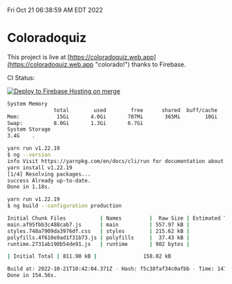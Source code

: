 Fri Oct 21 06:38:59 AM EDT 2022

# Coloradoquiz


This project is live at [https://coloradoquiz.web.app](https://coloradoquiz.web.app "colorado!") thanks to Firebase.

CI Status: 

[![Deploy to Firebase Hosting on merge](https://github.com/teamkushal/coloradoquiz/actions/workflows/firebase-hosting-merge.yml/badge.svg)](https://github.com/teamkushal/coloradoquiz/actions/workflows/firebase-hosting-merge.yml)

```bash
System Memory
               total        used        free      shared  buff/cache   available
Mem:            15Gi       4.0Gi       707Mi       365Mi        10Gi        10Gi
Swap:          8.0Gi       1.3Gi       6.7Gi
System Storage
3.4G	.
```
```bash
yarn run v1.22.19
$ ng --version
info Visit https://yarnpkg.com/en/docs/cli/run for documentation about this command.
yarn install v1.22.19
[1/4] Resolving packages...
success Already up-to-date.
Done in 1.18s.
```
```bash
yarn run v1.22.19
$ ng build --configuration production

Initial Chunk Files           | Names         |  Raw Size | Estimated Transfer Size
main.af95fbb3c488cab7.js      | main          | 557.97 kB |               132.78 kB
styles.748a7909da3976df.css   | styles        | 215.62 kB |                12.77 kB
polyfills.4f610e9ad1f31b73.js | polyfills     |  37.43 kB |                11.96 kB
runtime.2731ab190b54de91.js   | runtime       | 902 bytes |               517 bytes

| Initial Total | 811.90 kB |               158.02 kB

Build at: 2022-10-21T10:42:04.371Z - Hash: f5c38faf34c0afbb - Time: 147207ms
Done in 154.56s.
```

